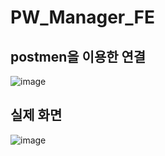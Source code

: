# PW_Manager_FE

## postmen을 이용한 연결
![image](https://github.com/SafeKeyManager/PW_Manager_FE/assets/55120730/3dc030ea-1c16-4a7c-8eec-238e6d2aadb7)

## 실제 화면
![image](https://github.com/SafeKeyManager/PW_Manager_FE/assets/55120730/66967b5b-c595-45cf-8cfb-877a23088113)

